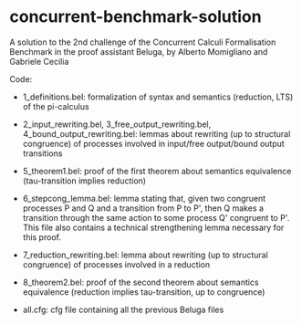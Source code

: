 # concurrent-benchmark-solution
A solution to the 2nd challenge of the Concurrent Calculi Formalisation Benchmark in the proof assistant Beluga, by Alberto Momigliano and Gabriele Cecilia

Code:
- 1_definitions.bel:
formalization of syntax and semantics (reduction, LTS) of the pi-calculus

- 2_input_rewriting.bel, 3_free_output_rewriting.bel, 4_bound_output_rewriting.bel:
lemmas about rewriting (up to structural congruence) of processes involved in input/free output/bound output transitions

- 5_theorem1.bel:
proof of the first theorem about semantics equivalence (tau-transition implies reduction)

- 6_stepcong_lemma.bel:
lemma stating that, given two congruent processes P and Q and a transition from P to P', then Q makes a transition through the same action to some process Q' congruent to P'. This file also contains a technical strengthening lemma necessary for this proof.

- 7_reduction_rewriting.bel:
lemma about rewriting (up to structural congruence) of processes involved in a reduction

- 8_theorem2.bel:
proof of the second theorem about semantics equivalence (reduction implies tau-transition, up to congruence)

- all.cfg:
cfg file containing all the previous Beluga files
